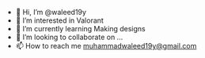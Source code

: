 - 👋 Hi, I’m @waleed19y
- 👀 I’m interested in Valorant 
- 🌱 I’m currently learning Making designs 
- 💞️ I’m looking to collaborate on ...
- 📫 How to reach me muhammadwaleed19y@gmail.com

<!---
waleed19y/waleed19y is a ✨ special ✨ repository because its `README.md` (this file) appears on your GitHub profile.
You can click the Preview link to take a look at your changes.
--->
